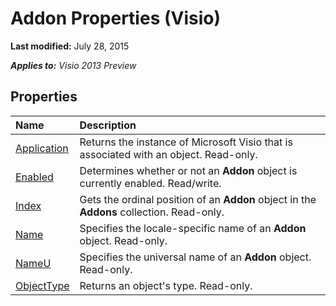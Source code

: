 
# Addon Properties (Visio)

 **Last modified:** July 28, 2015

 _**Applies to:** Visio 2013 Preview_

## Properties



|**Name**|**Description**|
|:-----|:-----|
| [Application](0d62a2c9-4add-80c5-6732-346ea347c4b5.md)|Returns the instance of Microsoft Visio that is associated with an object. Read-only.|
| [Enabled](fcc719d3-7b1c-e356-6f92-7717ecea10df.md)|Determines whether or not an  **Addon** object is currently enabled. Read/write.|
| [Index](59e81b53-0391-ceb7-19da-63d8f26dee1a.md)|Gets the ordinal position of an  **Addon** object in the **Addons** collection. Read-only.|
| [Name](445187a0-a358-51b6-eb65-082dda27e30f.md)|Specifies the locale-specific name of an  **Addon** object. Read-only.|
| [NameU](ad6f445d-81b7-f45f-753c-8228a1f31b78.md)|Specifies the universal name of an  **Addon** object. Read-only.|
| [ObjectType](f0ccb00e-8317-ccc1-53be-7e48433cc1d9.md)|Returns an object's type. Read-only.|
